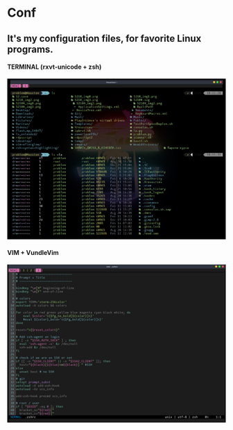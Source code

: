 # Conf

## It's my configuration files, for favorite Linux programs.

#### TERMINAL (rxvt-unicode + zsh) 

![Console](https://github.com/BadBourbon/configuration-files/raw/assets/URXVT%2BZSH.png)

#### VIM + VundleVim

![VIM](https://github.com/BadBourbon/configuration-files/raw/assets/VIM.png)
